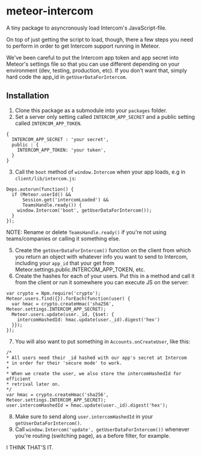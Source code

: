 meteor-intercom
===============

A tiny package to asyncronously load Intercom's JavaScript-file.

On top of just getting the script to load, though, there a few steps you need to perform in order to get Intercom support running in Meteor.

We've been careful to put the Intercom app token and app secret into Meteor's settings file so that you can use different depending on your environment (dev, testing, production, etc). If you don't want that, simply hard code the app_id in `getUserDataForIntercom`.

## Installation

1. Clone this package as a submodule into your `packages` folder.
2. Set a server only setting called `INTERCOM_APP_SECRET` and a public setting called `INTERCOM_APP_TOKEN`.
```
{
  INTERCOM_APP_SECRET : 'your secret',
  public : {
    INTERCOM_APP_TOKEN: 'your token',
  }
}
```

3. Call the `boot` method of `window.Intercom` when your app loads, e.g in `client/lib/intercom.js`:

```
Deps.autorun(function() {
  if (Meteor.userId() &&
      Session.get('intercomLoaded') &&
      TeamsHandle.ready()) {
    window.Intercom('boot', getUserDataForIntercom());
  }
});

```

NOTE: Rename or delete `TeamsHandle.ready()` if you're not using teams/companies or calling it something else.

5. Create the `getUserDataForIntercom()` function on the client from which you return an object with whatever info you want to send to Intercom, including your `app_id` that your get from Meteor.settings.public.INTERCOM_APP_TOKEN, etc.
6. Create the hashes for each of your users. Put this in a method and call it from the client or run it somewhere you can execute JS on the server:

```
var crypto = Npm.require('crypto');
Meteor.users.find({}).forEach(function(user) {
  var hmac = crypto.createHmac('sha256', Meteor.settings.INTERCOM_APP_SECRET);
  Meteor.users.update(user._id, {$set: {
    intercomHashedId: hmac.update(user._id).digest('hex')
  }});
});
```

7. You will also want to put something in `Accounts.onCreateUser`, like this:

```
/*
* All users need their _id hashed with our app's secret at Intercom
* in order for their 'secure mode' to work.
*
* When we create the user, we also store the intercomHashedId for efficient
* retrival later on.
*/
var hmac = crypto.createHmac('sha256', Meteor.settings.INTERCOM_APP_SECRET);
user.intercomHashedId = hmac.update(user._id).digest('hex');
```

8. Make sure to send along `user.intercomHashedId` in your `getUserDataForIntercom()`.
9. Call `window.Intercom('update', getUserDataForIntercom())` whenever you're routing (switching page), as a before filter, for example.

I THINK THAT'S IT.
